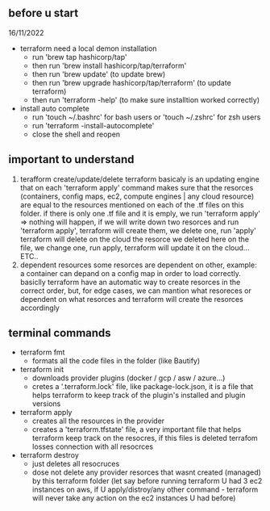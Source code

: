 before u start
--------------
16/11/2022
* terraform need a local demon installation 
    * run 'brew tap hashicorp/tap'
    * then run 'brew install hashicorp/tap/terraform'
    * then run 'brew update' (to update brew)
    * then run 'brew upgrade hashicorp/tap/terraform' (to update terraform)
    * then run 'terraform -help' (to make sure installtion worked correctly)
* install auto complete
    * run 'touch ~/.bashrc' for bash users or 'touch ~/.zshrc' for zsh users
    * run 'terraform -install-autocomplete'
    * close the shell and reopen



important to understand
-----------------------
1) terafform create/update/delete
    terraform basicaly is an updating engine that on each 'terraform apply' command makes sure
    that the resorces (containers, config maps, ec2, compute engines | any cloud resource) are
    equal to the resources mentioned on each of the .tf files on this folder.
    if there is only one .tf file and it is emply, we run 'terraform apply' => nothing will
    happen, if we will write down two resorces and run 'terraform apply', terraform will create
    them, we delete one, run 'apply' terraform will delete on the cloud the resorce we deleted 
    here on the file, we change one, run apply, terraform will update it on the cloud... ETC..
2) dependent resources
    some resorces are dependent on other, example: a container can depand on a config map in
    order to load correctly. basiclly terraform have an automatic way to create resorces in 
    the correct order, but, for edge cases, we can mantion what resoreces or dependent on 
    what resorces and terraform will create the resorces accordingly



terminal commands
-----------------
* terraform fmt
    * formats all the code files in the folder (like Bautify)
* terraform init
    * downloads provider plugins (docker / gcp / asw / azure...)
    * cretes a '.terraform.lock' file, like package-lock.json, it is a file that helps terraform to keep track of the plugin's installed and plugin versions
* terraform apply
    * creates all the resources in the provider 
    * creates a 'terraform.tfstate' file, a very important file that helps terraform keep track on
    the resocres, if this files is deleted terrafom losses connection with all resocrces
* terraform destroy
    * just deletes all resocruces
    * dose not delete any provider resorces that wasnt created (managed) by this terraform folder
    (let say before running terraform U had 3 ec2 instances on aws, if U apply/distroy/any other command - terraform will never take any action on the ec2 instances U had before)
